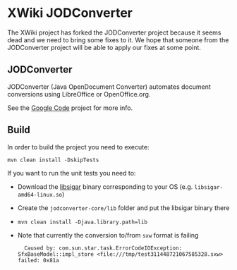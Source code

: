 # XWiki JODConverter

The XWiki project has forked the JODConverter project because it seems dead and we need to bring some fixes to it. We hope that someone from the JODConverter project will be able to apply our fixes at some point.

## JODConverter

JODConverter (Java OpenDocument Converter) automates document conversions using LibreOffice or OpenOffice.org.

See the [Google Code](http://code.google.com/p/jodconverter/) project for more info.

## Build

In order to build the project you need to execute:

    mvn clean install -DskipTests

If you want to run the unit tests you need to:

* Download the [libsigar](https://github.com/hyperic/sigar) binary corresponding to your OS (e.g. ``libsigar-amd64-linux.so``)
* Create the ``jodconverter-core/lib`` folder and put the libsigar binary there
* ``mvn clean install -Djava.library.path=lib``
* Note that currently the conversion to/from ``sxw`` format is failing

        Caused by: com.sun.star.task.ErrorCodeIOException: SfxBaseModel::impl_store <file:///tmp/test311448721067585328.sxw> failed: 0x81a
